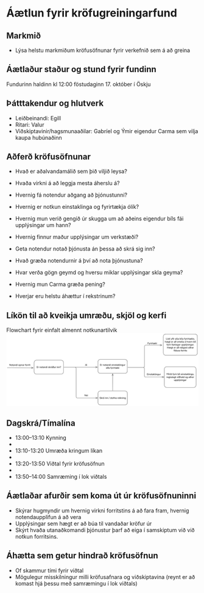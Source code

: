# Áætlun fyrir kröfugreiningarfund

## Markmið
- Lýsa helstu markmiðum kröfusöfnunar fyrir verkefnið sem á að greina 

## Áætlaður staður og stund fyrir fundinn 
Fundurinn haldinn kl 12:00 föstudaginn 17. október í Öskju

## Þátttakendur og hlutverk
- Leiðbeinandi: Egill
- Ritari: Valur
- Viðskiptavinir/hagsmunaaðilar: Gabríel og Ýmir eigendur Carma sem vilja kaupa hubúnaðinn

## Aðferð kröfusöfnunar

- Hvað er aðalvandamálið sem þið viljið leysa?

- Hvaða virkni á að leggja mesta áherslu á?

- Hvernig fá notendur aðgang að þjónustunni?

- Hvernig er notkun einstaklinga og fyrirtækja ólík?

- Hvernig mun verið gengið úr skugga um að aðeins eigendur bíls fái upplýsingar um hann?

- Hvernig finnur maður upplýsingar um verkstæði?

- Geta notendur notað þjónusta án þessa að skrá sig inn?

- Hvað græða notendurnir á því að nota þjónustuna?

- Hvar verða gögn geymd og hversu miklar upplýsingar skla geyma?

- Hvernig mun Carma græða pening?

- Hverjar eru helstu áhættur í rekstrinum?

## Líkön til að kveikja umræðu, skjöl og kerfi 
Flowchart fyrir einfalt almennt notkunartilvik
![](flowchart.png)

## Dagskrá/Tímalína
- 13:00–13:10 Kynning
- 
- 13:10-13:20 Umræða kringum líkan
-
- 13:20-13:50 Viðtal fyrir kröfusöfnun
- 
- 13:50–14:00 Samræming í lok viðtals

## Áætlaðar afurðir sem koma út úr kröfusöfnuninni 
- Skýrar hugmyndir um hvernig virkni forritstins á að fara fram, hvernig notendaupplifun á að vera 
- Upplýsingar sem hægt er að búa til vandaðar kröfur úr
- Skýrt hvaða utanaðkomandi þjónustur þarf að eiga í samskiptum við við notkun forritsins.

## Áhætta sem getur hindrað kröfusöfnun 
- Of skammur tími fyrir viðtal
- Mögulegur misskilningur milli kröfusafnara og viðskiptavina (reynt er að komast hjá þessu með samræmingu í lok viðtals)
